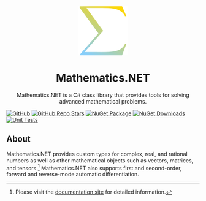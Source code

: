 <div align="center">
  <a href="https://mathematics.hamlettanyavong.com">
      <img src="https://raw.githubusercontent.com/HamletTanyavong/Mathematics.NET/main/docs/static/img/mathematics.net.svg" width="128" height="128" alt="Mathematics.NET Logo">
  </a>
  <h1>Mathematics.NET</h1>
  <p>Mathematics.NET is a C# class library that provides tools for solving advanced mathematical problems.</p>
</div>

[![GitHub](https://img.shields.io/github/license/HamletTanyavong/Mathematics.NET?style=flat-square&logo=github&labelColor=87cefa&color=ffd700)](https://github.com/HamletTanyavong/Mathematics.NET)
[![GitHub Repo Stars](https://img.shields.io/github/stars/HamletTanyavong/Mathematics.NET?color=87cefa&style=flat-square&logo=github)](https://github.com/HamletTanyavong/Mathematics.NET/stargazers)
[![NuGet Package](https://img.shields.io/nuget/v/Physics.NET.Mathematics?style=flat-square&logo=nuget&color=green)](https://www.nuget.org/packages/Physics.NET.Mathematics)
[![NuGet Downloads](https://img.shields.io/nuget/dt/Physics.NET.Mathematics?style=flat-square&logo=nuget&color=green)](https://www.nuget.org/packages/Physics.NET.Mathematics)
[![Unit Tests](https://img.shields.io/github/actions/workflow/status/HamletTanyavong/Mathematics.NET/unit-tests.yml?label=Unit%20Tests&style=flat-square&logo=github&color=87cefa)](https://github.com/HamletTanyavong/Mathematics.NET/actions/workflows/unit-tests.yml)

## About

Mathematics.NET provides custom types for complex, real, and rational numbers as well as other mathematical objects such as vectors, matrices, and tensors.[^1] Mathematics.NET also supports first and second-order, forward and reverse-mode automatic differentiation.

[^1]: Please visit the [documentation site](https://mathematics.hamlettanyavong.com) for detailed information.
